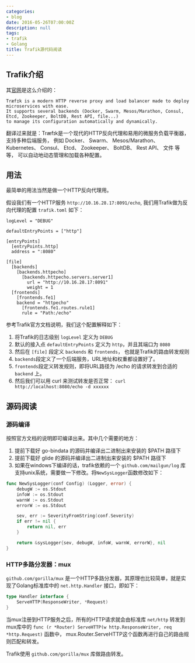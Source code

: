 ```yaml
---
categories:
- blog
date: 2016-05-26T07:00:00Z
description: null
tags:
- trafik
- Golang
title: Trafik源代码阅读
---
```


## Trafik介绍

其[官网](https://docs.traefik.io/)是这么介绍的：

```
Træfɪk is a modern HTTP reverse proxy and load balancer made to deploy microservices with ease. 
It supports several backends (Docker, Swarm, Mesos/Marathon, Consul, Etcd, Zookeeper, BoltDB, Rest API, file...) 
to manage its configuration automatically and dynamically.
```

翻译过来就是：Træfɪk是一个现代的HTTP反向代理和易用的微服务负载平衡器，支持多种后端服务，
例如 Docker、 Swarm、 Mesos/Marathon、 Kubernetes、 Consul、 Etcd、 Zookeeper、 BoltDB、 Rest API、 文件 等等，
可以自动地动态管理和加载各种配置。

## 用法

最简单的用法当然是做一个HTTP反向代理用。

假设我们有一个HTTP服务 `http://10.16.28.17:8091/echo`, 我们用Trafik做为反向代理的配置 `trafik.toml` 如下：

```shell
logLevel = "DEBUG"

defaultEntryPoints = ["http"]

[entryPoints]
  [entryPoints.http]
  address = ":8080"

[file]
  [backends]
    [backends.httpecho]
      [backends.httpecho.servers.server1]
        url = "http://10.16.28.17:8091"
        weight = 1
  [frontends]
    [frontends.fe1]
    backend = "httpecho"
      [frontends.fe1.routes.rule1]
      rule = "Path:/echo"
```

参考Trafik官方文档说明，我们这个配置解释如下：

1. 将Trafik的日志级别 `logLevel` 定义为 `DEBUG`
1. 默认的接入点 `defaultEntryPoints` 定义为 `http`，并且其端口为 `8080` 
1. 然后在 `[file]` 段定义 `backends` 和 `frontends`， 也就是Trafik的路由转发规则
1. `backends`段定义了一个后端服务，URL地址和权重都设置好了。 
1. `frontends`段定义转发规则，即将URL路径为 /echo 的请求转发到合适的 `backend` 上。
1. 然后我们可以用 curl 来测试转发是否正常： `curl http://localhost:8080/echo -d xxxxxx`

## 源码阅读

### 源码编译

按照官方文档的说明即可编译出来。其中几个需要的地方：

1. 提前下载好 go-bindata 的源码并编译出二进制出来安装的 $PATH 路径下
1. 提前下载好 glide 的源码并编译出二进制出来安装的 $PATH 路径下
1. 如果在windows下编译的话，trafik依赖的一个 `github.com/mailgun/log` 库支持unix系统，需要做一下修改。将`NewSysLogger`函数修改如下：

```go
func NewSysLogger(conf Config) (Logger, error) {
	debugW := os.Stdout
	infoW := os.Stdout
	warnW := os.Stdout
	errorW := os.Stdout

	sev, err := SeverityFromString(conf.Severity)
	if err != nil {
		return nil, err
	}

	return &sysLogger{sev, debugW, infoW, warnW, errorW}, nil
}
```

### HTTP多路分发器：mux

`github.com/gorilla/mux` 是一个HTTP多路分发器，其原理也比较简单，就是实现了Golang标准库中的 `net.http.Handler` 接口，即如下：

```go
type Handler interface {
    ServeHTTP(ResponseWriter, *Request)
}
```

当mux注册到HTTP服务之后，所有的HTTP请求就会由标准库 `net/http` 转发到mux库中的 `func (r *Router) ServeHTTP(w http.ResponseWriter, req *http.Request)` 函数中，
mux.Router.ServeHTTP这个函数再进行自己的路由规则匹配和转发。

Trafik使用 `github.com/gorilla/mux` 库做路由转发。
